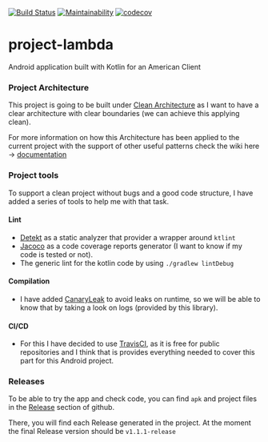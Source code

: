 [![Build Status](https://travis-ci.com/PexegoUva/project-lambda.svg?branch=master)](https://travis-ci.com/PexegoUva/project-lambda)
[![Maintainability](https://api.codeclimate.com/v1/badges/23d757d574b554eeb7e7/maintainability)](https://codeclimate.com/github/PexegoUva/project-lambda/maintainability)
[![codecov](https://codecov.io/gh/PexegoUva/project-lambda/branch/master/graph/badge.svg)](https://codecov.io/gh/PexegoUva/project-lambda)

# project-lambda
Android application built with Kotlin for an American Client

### Project Architecture
This project is going to be built under [Clean Architecture](https://blog.cleancoder.com/uncle-bob/2012/08/13/the-clean-architecture.html) as I want to have a clear architecture with clear boundaries (we can achieve this applying clean).

For more information on how this Architecture has been applied to the current project with the support of other useful patterns check the wiki here -> [documentation](https://github.com/PexegoUva/project-lambda/wiki)

### Project tools
To support a clean project without bugs and a good code structure, I have added a series of tools to help me with that task.

#### Lint
 - [Detekt](https://github.com/PexegoUva/project-lambda/wiki/detekt-lint) as a static analyzer that provider a wrapper around `ktlint` 
 - [Jacoco](https://github.com/PexegoUva/project-lambda/wiki/Jacoco-Test-Coverage) as a code coverage reports generator (I want to know if my code is tested or not).
 - The generic lint for the kotlin code by using `./gradlew lintDebug`
 
#### Compilation
 - I have added [CanaryLeak](https://square.github.io/leakcanary/getting_started/) to avoid leaks on runtime, so we will be able to know that by taking a look on logs (provided by this library).

#### CI/CD
 - For this I have decided to use [TravisCI](https://github.com/PexegoUva/project-lambda/wiki/travis-ci), as it is free for public repositories and I think that is provides everything needed to cover this part for this Android project.
 
### Releases
To be able to try the app and check code, you can find `apk` and project files in the [Release](https://github.com/PexegoUva/project-lambda/releases) section of github.

There, you will find each Release generated in the project. At the moment the final Release version should be `v1.1.1-release` 
